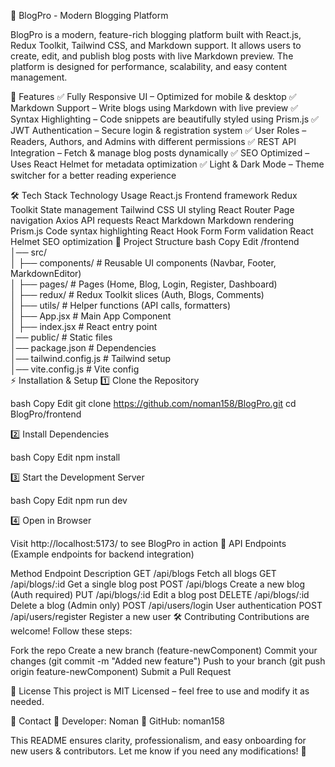 📖 BlogPro - Modern Blogging Platform

BlogPro is a modern, feature-rich blogging platform built with React.js, Redux Toolkit, Tailwind CSS, and Markdown support. It allows users to create, edit, and publish blog posts with live Markdown preview. The platform is designed for performance, scalability, and easy content management.

🚀 Features
✅ Fully Responsive UI – Optimized for mobile & desktop
✅ Markdown Support – Write blogs using Markdown with live preview
✅ Syntax Highlighting – Code snippets are beautifully styled using Prism.js
✅ JWT Authentication – Secure login & registration system
✅ User Roles – Readers, Authors, and Admins with different permissions
✅ REST API Integration – Fetch & manage blog posts dynamically
✅ SEO Optimized – Uses React Helmet for metadata optimization
✅ Light & Dark Mode – Theme switcher for a better reading experience

🛠️ Tech Stack
Technology	Usage
React.js	Frontend framework
Redux Toolkit	State management
Tailwind CSS	UI styling
React Router	Page navigation
Axios	API requests
React Markdown	Markdown rendering
Prism.js	Code syntax highlighting
React Hook Form	Form validation
React Helmet	SEO optimization
📂 Project Structure
bash
Copy
Edit
/frontend  
│── src/  
│   ├── components/        # Reusable UI components (Navbar, Footer, MarkdownEditor)  
│   ├── pages/             # Pages (Home, Blog, Login, Register, Dashboard)  
│   ├── redux/             # Redux Toolkit slices (Auth, Blogs, Comments)  
│   ├── utils/             # Helper functions (API calls, formatters)  
│   ├── App.jsx            # Main App Component  
│   ├── index.jsx          # React entry point  
│── public/                # Static files  
│── package.json           # Dependencies  
│── tailwind.config.js     # Tailwind setup  
│── vite.config.js         # Vite config  
⚡ Installation & Setup
1️⃣ Clone the Repository

bash
Copy
Edit
git clone https://github.com/noman158/BlogPro.git
cd BlogPro/frontend

2️⃣ Install Dependencies

bash
Copy
Edit
npm install

3️⃣ Start the Development Server

bash
Copy
Edit
npm run dev

4️⃣ Open in Browser

Visit http://localhost:5173/ to see BlogPro in action
📌 API Endpoints
(Example endpoints for backend integration)

Method	Endpoint	Description
GET	/api/blogs	Fetch all blogs
GET	/api/blogs/:id	Get a single blog post
POST	/api/blogs	Create a new blog (Auth required)
PUT	/api/blogs/:id	Edit a blog post
DELETE	/api/blogs/:id	Delete a blog (Admin only)
POST	/api/users/login	User authentication
POST	/api/users/register	Register a new user
🛠️ Contributing
Contributions are welcome! Follow these steps:

Fork the repo
Create a new branch (feature-newComponent)
Commit your changes (git commit -m "Added new feature")
Push to your branch (git push origin feature-newComponent)
Submit a Pull Request

📜 License
This project is MIT Licensed – feel free to use and modify it as needed.

💬 Contact
📧 Developer: Noman
🔗 GitHub: noman158

This README ensures clarity, professionalism, and easy onboarding for new users & contributors. Let me know if you need any modifications! 🚀

